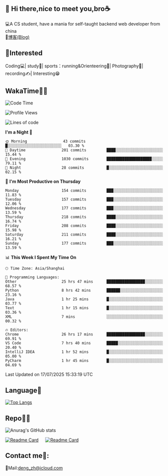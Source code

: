 👋 Hi there,nice to meet you,bro☕
---
💻A CS student, have a mania for self-taught backend web developer from china   
📌[博客(Blog)](https://github.com/HealUP/MyBlog)

 <!-- waka-box start -->
 <!-- waka-box end -->
 
🧲**Interested**
--
Coding💻| study📖| sports：running&Orienteering🏃‍| Photography📸| recording✍️| Interesting😁

WakaTime👨‍💻
---
<!--START_SECTION:waka-->
![Code Time](http://img.shields.io/badge/Code%20Time-3%2C293%20hrs%2027%20mins-blue)

![Profile Views](http://img.shields.io/badge/Profile%20Views-0-blue)

![Lines of code](https://img.shields.io/badge/From%20Hello%20World%20I%27ve%20Written-205.1%20thousand%20lines%20of%20code-blue)

**I'm a Night 🦉** 

```text
🌞 Morning                43 commits          █░░░░░░░░░░░░░░░░░░░░░░░░   03.30 % 
🌆 Daytime                201 commits         ████░░░░░░░░░░░░░░░░░░░░░   15.44 % 
🌃 Evening                1030 commits        ████████████████████░░░░░   79.11 % 
🌙 Night                  28 commits          █░░░░░░░░░░░░░░░░░░░░░░░░   02.15 % 
```
📅 **I'm Most Productive on Thursday** 

```text
Monday                   154 commits         ███░░░░░░░░░░░░░░░░░░░░░░   11.83 % 
Tuesday                  157 commits         ███░░░░░░░░░░░░░░░░░░░░░░   12.06 % 
Wednesday                177 commits         ███░░░░░░░░░░░░░░░░░░░░░░   13.59 % 
Thursday                 218 commits         ████░░░░░░░░░░░░░░░░░░░░░   16.74 % 
Friday                   208 commits         ████░░░░░░░░░░░░░░░░░░░░░   15.98 % 
Saturday                 211 commits         ████░░░░░░░░░░░░░░░░░░░░░   16.21 % 
Sunday                   177 commits         ███░░░░░░░░░░░░░░░░░░░░░░   13.59 % 
```


📊 **This Week I Spent My Time On** 

```text
🕑︎ Time Zone: Asia/Shanghai

💬 Programming Languages: 
Other                    25 hrs 47 mins      █████████████████░░░░░░░░   68.57 % 
Python                   8 hrs 42 mins       ██████░░░░░░░░░░░░░░░░░░░   23.16 % 
Java                     1 hr 25 mins        █░░░░░░░░░░░░░░░░░░░░░░░░   03.77 % 
Text                     1 hr 15 mins        █░░░░░░░░░░░░░░░░░░░░░░░░   03.36 % 
XML                      7 mins              ░░░░░░░░░░░░░░░░░░░░░░░░░   00.32 % 

🔥 Editors: 
Chrome                   26 hrs 17 mins      █████████████████░░░░░░░░   69.91 % 
VS Code                  7 hrs 40 mins       █████░░░░░░░░░░░░░░░░░░░░   20.40 % 
IntelliJ IDEA            1 hr 52 mins        █░░░░░░░░░░░░░░░░░░░░░░░░   05.00 % 
PyCharm                  1 hr 45 mins        █░░░░░░░░░░░░░░░░░░░░░░░░   04.69 % 
```


 Last Updated on 17/07/2025 15:33:19 UTC
<!--END_SECTION:waka-->

Language🚀
---
[![Top Langs](https://github-readme-stats.vercel.app/api/top-langs/?username=HealUP&layout=compact&hide_border=true)](https://github.com/HealUP)

Repo🧑‍💻
---
![Anurag's GitHub stats](https://github-readme-stats.vercel.app/api?username=HealUP&count_private=true&show_icons=true&theme=gruvbox&hide_border=true) 

[![Readme Card](https://github-readme-stats.vercel.app/api/pin/?username=HealUP&repo=InternetEy&theme=transparent)](https://github.com/HealUP/InternetEy) &emsp;
[![Readme Card](https://github-readme-stats.vercel.app/api/pin/?username=HealUP&repo=CampusExperience&theme=transparent)](https://github.com/HealUP/CampusExperience)


Contact me📱:
---
📮Mail:deng_zh@icloud.com  
